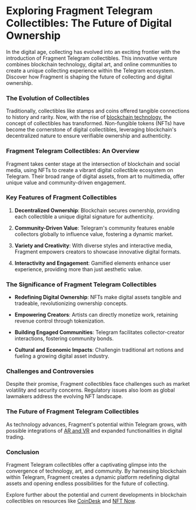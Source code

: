 # Exploring Fragment Telegram Collectibles: The Future of Digital Ownership

In the digital age, collecting has evolved into an exciting frontier with the introduction of Fragment Telegram collectibles. This innovative venture combines blockchain technology, digital art, and online communities to create a unique collecting experience within the Telegram ecosystem. Discover how Fragment is shaping the future of collecting and digital ownership.

### The Evolution of Collectibles

Traditionally, collectibles like stamps and coins offered tangible connections to history and rarity. Now, with the rise of [blockchain technology](https://en.wikipedia.org/wiki/Blockchain), the concept of collectibles has transformed. Non-fungible tokens (NFTs) have become the cornerstone of digital collectibles, leveraging blockchain's decentralized nature to ensure verifiable ownership and authenticity.

### Fragment Telegram Collectibles: An Overview

Fragment takes center stage at the intersection of blockchain and social media, using NFTs to create a vibrant digital collectible ecosystem on Telegram. Their broad range of digital assets, from art to multimedia, offer unique value and community-driven engagement.

### Key Features of Fragment Collectibles

1. **Decentralized Ownership**: Blockchain secures ownership, providing each collectible a unique digital signature for authenticity.

2. **Community-Driven Value**: Telegram's community features enable collectors globally to influence value, fostering a dynamic market.

3. **Variety and Creativity**: With diverse styles and interactive media, Fragment empowers creators to showcase innovative digital formats.

4. **Interactivity and Engagement**: Gamified elements enhance user experience, providing more than just aesthetic value.

### The Significance of Fragment Telegram Collectibles

- **Redefining Digital Ownership**: NFTs make digital assets tangible and tradeable, revolutionizing ownership concepts.
  
- **Empowering Creators**: Artists can directly monetize work, retaining revenue control through tokenization.

- **Building Engaged Communities**: Telegram facilitates collector-creator interactions, fostering community bonds.

- **Cultural and Economic Impacts**: Challengin traditional art notions and fueling a growing digital asset industry.

### Challenges and Controversies

Despite their promise, Fragment collectibles face challenges such as market volatility and security concerns. Regulatory issues also loom as global lawmakers address the evolving NFT landscape.

### The Future of Fragment Telegram Collectibles

As technology advances, Fragment's potential within Telegram grows, with possible integrations of [AR and VR](https://en.wikipedia.org/wiki/Virtual_reality) and expanded functionalities in digital trading.

### Conclusion

Fragment Telegram collectibles offer a captivating glimpse into the convergence of technology, art, and community. By harnessing blockchain within Telegram, Fragment creates a dynamic platform redefining digital assets and opening endless possibilities for the future of collecting.

Explore further about the potential and current developments in blockchain collectibles on resources like [CoinDesk](https://www.coindesk.com/) and [NFT Now](https://nftnow.com/).